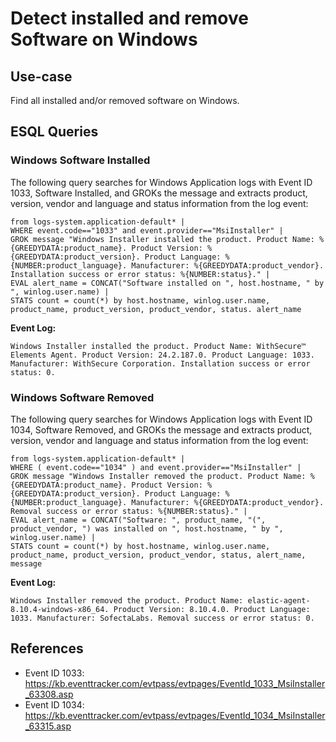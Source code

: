 # Detect installed and remove Software on Windows

## Use-case
Find all installed and/or removed software on Windows. 

## ESQL Queries

### Windows Software Installed
The following query searches for Windows Application logs with Event ID 1033, Software Installed, and GROKs the message and extracts product, version, vendor and language and status information from the log event: 

```
from logs-system.application-default* |
WHERE event.code=="1033" and event.provider=="MsiInstaller" |
GROK message "Windows Installer installed the product. Product Name: %{GREEDYDATA:product_name}. Product Version: %{GREEDYDATA:product_version}. Product Language: %{NUMBER:product_language}. Manufacturer: %{GREEDYDATA:product_vendor}. Installation success or error status: %{NUMBER:status}." |
EVAL alert_name = CONCAT("Software installed on ", host.hostname, " by ", winlog.user.name) |
STATS count = count(*) by host.hostname, winlog.user.name, product_name, product_version, product_vendor, status. alert_name
```

**Event Log:**
```
Windows Installer installed the product. Product Name: WithSecure™ Elements Agent. Product Version: 24.2.187.0. Product Language: 1033. Manufacturer: WithSecure Corporation. Installation success or error status: 0.
```

### Windows Software Removed
The following query searches for Windows Application logs with Event ID 1034, Software Removed, and GROKs the message and extracts product, version, vendor and language and status information from the log event: 

```
from logs-system.application-default* |
WHERE ( event.code=="1034" ) and event.provider=="MsiInstaller" |
GROK message "Windows Installer removed the product. Product Name: %{GREEDYDATA:product_name}. Product Version: %{GREEDYDATA:product_version}. Product Language: %{NUMBER:product_language}. Manufacturer: %{GREEDYDATA:product_vendor}. Removal success or error status: %{NUMBER:status}." |
EVAL alert_name = CONCAT("Software: ", product_name, "(", product_vendor, ") was installed on ", host.hostname, " by ", winlog.user.name) |
STATS count = count(*) by host.hostname, winlog.user.name, product_name, product_version, product_vendor, status, alert_name, message
```

**Event Log:**
```
Windows Installer removed the product. Product Name: elastic-agent-8.10.4-windows-x86_64. Product Version: 8.10.4.0. Product Language: 1033. Manufacturer: SofectaLabs. Removal success or error status: 0.
```

## References

- Event ID 1033: https://kb.eventtracker.com/evtpass/evtpages/EventId_1033_MsiInstaller_63308.asp
- Event ID 1034: https://kb.eventtracker.com/evtpass/evtpages/EventId_1034_MsiInstaller_63315.asp

